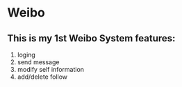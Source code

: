 Weibo
===
This is my 1st Weibo System
features:
---
 1. loging
2. send message
 3. modify self information
 4. add/delete follow
